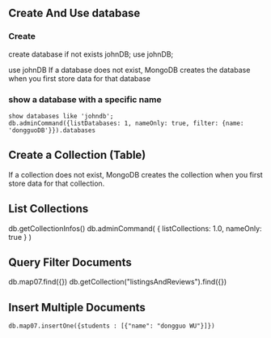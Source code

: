 ## Create And Use database

### Create

create database if not exists johnDB;
use johnDB;

use johnDB
If a database does not exist, MongoDB creates the database when you first store data for that database

### show a database with a specific name

```
show databases like 'johndb';
db.adminCommand({listDatabases: 1, nameOnly: true, filter: {name: 'dongguoDB'}}).databases
```

## Create a Collection (Table)

If a collection does not exist, MongoDB creates the collection when you first store data for that collection.

## List Collections

db.getCollectionInfos()
db.adminCommand( { listCollections: 1.0, nameOnly: true } )

## Query Filter Documents

db.map07.find({})
db.getCollection("listingsAndReviews").find({})

## Insert Multiple Documents

```
db.map07.insertOne({students : [{"name": "dongguo WU"}]})
```
